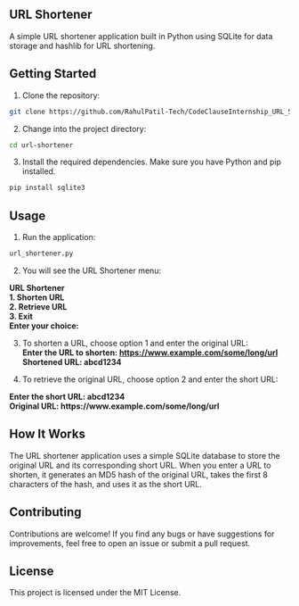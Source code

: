 ## URL Shortener
A simple URL shortener application built in Python using SQLite for data storage and hashlib for URL shortening.

## Getting Started
1. Clone the repository:
```bash
git clone https://github.com/RahulPatil-Tech/CodeClauseInternship_URL_Shorteners.git
```
2. Change into the project directory:
```bash
cd url-shortener
```
3. Install the required dependencies. Make sure you have Python and pip installed.
```bash
pip install sqlite3
```
## Usage
1. Run the application:
```bash
url_shortener.py
```

2. You will see the URL Shortener menu:
<b>
URL Shortener</br>
1. Shorten URL</br>
2. Retrieve URL</br>
3. Exit</br>
Enter your choice: </B></br>

3. To shorten a URL, choose option 1 and enter the original URL:
<b></br>
Enter the URL to shorten: https://www.example.com/some/long/url</br>
Shortened URL: abcd1234</b></br>

4. To retrieve the original URL, choose option 2 and enter the short URL:
<b>
Enter the short URL: abcd1234</br>
Original URL: https://www.example.com/some/long/url</b></br>

## How It Works
The URL shortener application uses a simple SQLite database to store the original URL and its corresponding short URL. When you enter a URL to shorten, it generates an MD5 hash of the original URL, takes the first 8 characters of the hash, and uses it as the short URL.

## Contributing
Contributions are welcome! If you find any bugs or have suggestions for improvements, feel free to open an issue or submit a pull request.

## License
This project is licensed under the MIT License.

